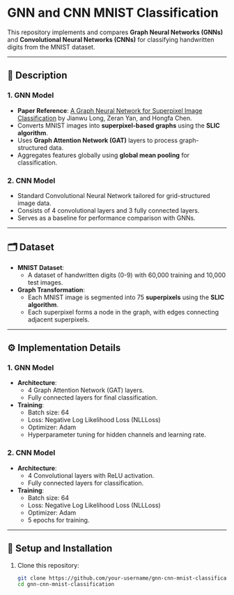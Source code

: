 # GNN and CNN MNIST Classification

This repository implements and compares **Graph Neural Networks (GNNs)** and **Convolutional Neural Networks (CNNs)** for classifying handwritten digits from the MNIST dataset.

---

## 📖 Description

### 1. **GNN Model**
- **Paper Reference**: [A Graph Neural Network for Superpixel Image Classification](https://arxiv.org/abs/1905.00115) by Jianwu Long, Zeran Yan, and Hongfa Chen.
- Converts MNIST images into **superpixel-based graphs** using the **SLIC algorithm**.
- Uses **Graph Attention Network (GAT)** layers to process graph-structured data.
- Aggregates features globally using **global mean pooling** for classification.

### 2. **CNN Model**
- Standard Convolutional Neural Network tailored for grid-structured image data.
- Consists of 4 convolutional layers and 3 fully connected layers.
- Serves as a baseline for performance comparison with GNNs.

---

## 🗂️ Dataset

- **MNIST Dataset**:
  - A dataset of handwritten digits (0-9) with 60,000 training and 10,000 test images.
- **Graph Transformation**:
  - Each MNIST image is segmented into 75 **superpixels** using the **SLIC algorithm**.
  - Each superpixel forms a node in the graph, with edges connecting adjacent superpixels.

---

## ⚙️ Implementation Details

### **1. GNN Model**
- **Architecture**:
  - 4 Graph Attention Network (GAT) layers.
  - Fully connected layers for final classification.
- **Training**:
  - Batch size: 64
  - Loss: Negative Log Likelihood Loss (NLLLoss)
  - Optimizer: Adam
  - Hyperparameter tuning for hidden channels and learning rate.

### **2. CNN Model**
- **Architecture**:
  - 4 Convolutional layers with ReLU activation.
  - Fully connected layers for classification.
- **Training**:
  - Batch size: 64
  - Loss: Negative Log Likelihood Loss (NLLLoss)
  - Optimizer: Adam
  - 5 epochs for training.

---


## 🔧 Setup and Installation

1. Clone this repository:
   ```bash
   git clone https://github.com/your-username/gnn-cnn-mnist-classification.git
   cd gnn-cnn-mnist-classification
